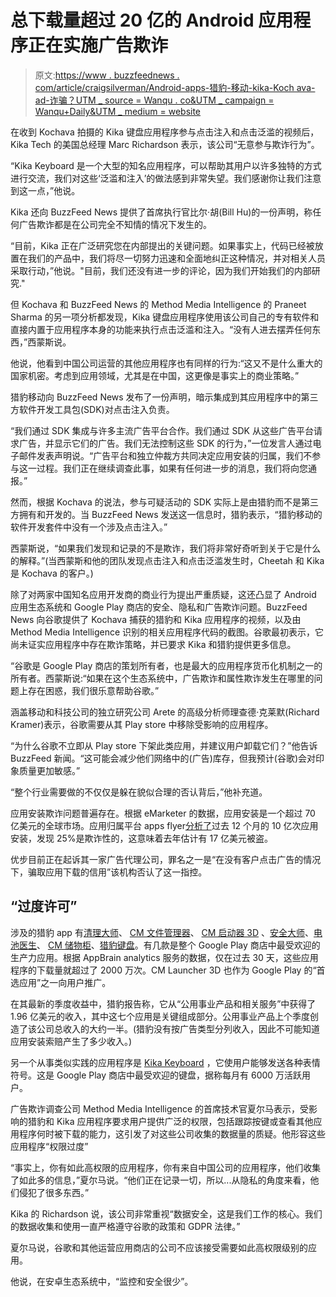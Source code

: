 # 总下载量超过 20 亿的 Android 应用程序正在实施广告欺诈

> 原文:[https://www . buzzfeednews . com/article/craigsilverman/Android-apps-猎豹-移动-kika-Koch ava-ad-诈骗？UTM _ source = Wanqu . co&UTM _ campaign = Wanqu+Daily&UTM _ medium = website](https://www.buzzfeednews.com/article/craigsilverman/android-apps-cheetah-mobile-kika-kochava-ad-fraud?utm_source=wanqu.co&utm_campaign=Wanqu+Daily&utm_medium=website)

在收到 Kochava 拍摄的 Kika 键盘应用程序参与点击注入和点击泛滥的视频后，Kika Tech 的美国总经理 Marc Richardson 表示，该公司“无意参与欺诈行为”。

“Kika Keyboard 是一个大型的知名应用程序，可以帮助其用户以许多独特的方式进行交流，我们对这些‘泛滥和注入’的做法感到非常失望。我们感谢你让我们注意到这一点，”他说。

Kika 还向 BuzzFeed News 提供了首席执行官比尔·胡(Bill Hu)的一份声明，称任何广告欺诈都是在公司完全不知情的情况下发生的。

“目前，Kika 正在广泛研究您在内部提出的关键问题。如果事实上，代码已经被放置在我们的产品中，我们将尽一切努力迅速和全面地纠正这种情况，并对相关人员采取行动，”他说。"目前，我们还没有进一步的评论，因为我们开始我们的内部研究."

但 Kochava 和 BuzzFeed News 的 Method Media Intelligence 的 Praneet Sharma 的另一项分析都发现，Kika 键盘应用程序使用该公司自己的专有软件和直接内置于应用程序本身的功能来执行点击泛滥和注入。“没有人进去摆弄任何东西，”西蒙斯说。

他说，他看到中国公司运营的其他应用程序也有同样的行为:“这又不是什么重大的国家机密。考虑到应用领域，尤其是在中国，这更像是事实上的商业策略。”

猎豹移动向 BuzzFeed News 发布了一份声明，暗示集成到其应用程序中的第三方软件开发工具包(SDK)对点击注入负责。

“我们通过 SDK 集成与许多主流广告平台合作。我们通过 SDK 从这些广告平台请求广告，并显示它们的广告。我们无法控制这些 SDK 的行为，”一位发言人通过电子邮件发表声明说。“广告平台和独立仲裁方共同决定应用安装的归属，我们不参与这一过程。我们正在继续调查此事，如果有任何进一步的消息，我们将向您通报。”

然而，根据 Kochava 的说法，参与可疑活动的 SDK 实际上是由猎豹而不是第三方拥有和开发的。当 BuzzFeed News 发送这一信息时，猎豹表示，“猎豹移动的软件开发套件中没有一个涉及点击注入。”

西蒙斯说，“如果我们发现和记录的不是欺诈，我们将非常好奇听到关于它是什么的解释。”(当西蒙斯和他的团队发现点击注入和点击泛滥发生时，Cheetah 和 Kika 是 Kochava 的客户。)

除了对两家中国知名应用开发商的商业行为提出严重质疑，这还凸显了 Android 应用生态系统和 Google Play 商店的安全、隐私和广告欺诈问题。BuzzFeed News 向谷歌提供了 Kochava 捕获的猎豹和 Kika 应用程序的视频，以及由 Method Media Intelligence 识别的相关应用程序代码的截图。谷歌最初表示，它尚未证实应用程序中存在欺诈策略，并已要求 Kika 和猎豹提供更多信息。

“谷歌是 Google Play 商店的策划所有者，也是最大的应用程序货币化机制之一的所有者。西蒙斯说:“如果在这个生态系统中，广告欺诈和属性欺诈发生在哪里的问题上存在困惑，我们很乐意帮助谷歌。”

涵盖移动和科技公司的独立研究公司 Arete 的高级分析师理查德·克莱默(Richard Kramer)表示，谷歌需要从其 Play store 中移除受影响的应用程序。

“为什么谷歌不立即从 Play store 下架此类应用，并建议用户卸载它们？”他告诉 BuzzFeed 新闻。“这可能会减少他们网络中的(广告)库存，但我预计(谷歌)会对印象质量更加敏感。”

“整个行业需要做的不仅仅是躲在貌似合理的否认背后，”他补充道。

应用安装欺诈问题普遍存在。根据 eMarketer 的数据，应用安装是一个超过 70 亿美元的全球市场。应用归属平台 apps flyer[分析了](https://www.emarketer.com/content/is-app-install-fraud-on-the-rise)过去 12 个月的 10 亿次应用安装，发现 25%是欺诈性的，这意味着去年估计有 17 亿美元被盗。

优步目前正在起诉其一家广告代理公司，罪名之一是“在没有客户点击广告的情况下，骗取应用下载的信用”该机构否认了这一指控。

## “过度许可”

涉及的猎豹 app 有[清理大师](https://play.google.com/store/apps/details?id=com.cleanmaster.mguard)、 [CM 文件管理器](https://play.google.com/store/apps/details?id=com.rhmsoft.fm)、 [CM 启动器 3D](https://play.google.com/store/apps/details?id=com.ksmobile.launcher) 、[安全大师](https://play.google.com/store/apps/details?id=com.cleanmaster.security)、[电池医生](https://play.google.com/store/apps/details?id=com.ijinshan.kbatterydoctor_en)、 [CM 储物柜](https://play.google.com/store/apps/details?id=com.cmcm.locker)、[猎豹键盘](https://play.google.com/store/apps/details?id=panda.keyboard.emoji.theme)。有几款是整个 Google Play 商店中最受欢迎的生产力应用。根据 AppBrain analytics 服务的数据，仅在过去 30 天，这些应用程序的下载量就超过了 2000 万次。CM Launcher 3D 也作为 Google Play 的“首选应用”之一向用户推广。

在其最新的季度收益中，猎豹报告称，它从“公用事业产品和相关服务”中获得了 1.96 亿美元的收入，其中这七个应用是关键组成部分。公用事业产品上个季度创造了该公司总收入的大约一半。(猎豹没有按广告类型分列收入，因此不可能知道应用安装索赔产生了多少收入。)

另一个从事类似实践的应用程序是 [Kika Keyboard](https://play.google.com/store/apps/details?id=com.qisiemoji.inputmethod) ，它使用户能够发送各种表情符号。这是 Google Play 商店中最受欢迎的键盘，据称每月有 6000 万活跃用户。

广告欺诈调查公司 Method Media Intelligence 的首席技术官夏尔马表示，受影响的猎豹和 Kika 应用程序要求用户提供广泛的权限，包括跟踪按键或查看其他应用程序何时被下载的能力，这引发了对这些公司收集的数据量的质疑。他形容这些应用程序“权限过度”

“事实上，你有如此高权限的应用程序，你有来自中国公司的应用程序，他们收集了如此多的信息，”夏尔马说。“他们正在记录一切，所以...从隐私的角度来看，他们侵犯了很多东西。”

Kika 的 Richardson 说，该公司非常重视“数据安全，这是我们工作的核心。我们的数据收集和使用一直严格遵守谷歌的政策和 GDPR 法律。”

夏尔马说，谷歌和其他运营应用商店的公司不应该接受需要如此高权限级别的应用。

他说，在安卓生态系统中，“监控和安全很少”。